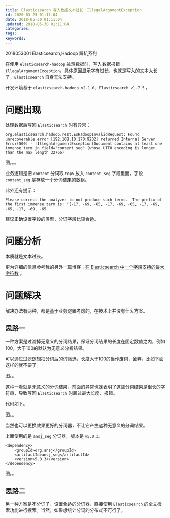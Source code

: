 ```yaml
---
title: Elasticsearch 写入数据文本过长：IllegalArgumentException
id: 2020-03-23 01:11:04
date: 2018-05-30 01:11:04
updated: 2018-05-30 01:11:04
categories:
tags:
keywords:
---
```



2018053001
Elasticsearch,Hadoop
踩坑系列


在使用 `elasticsearch-hadoop` 处理数据时，写入数据报错：`IllegalArgumentException`，具体原因显示字符过长，也就是写入的文本太长了，`Elasticsearch` 自身无法支持。

开发环境基于 `elasticsearch-hadoop v2.1.0`、`Elasticsearch v1.7.5` 。


<!-- more -->



# 问题出现


处理数据后写回 `Elasticsearch` 时有异常：

```
org.elasticsearch.hadoop.rest.EsHadoopInvalidRequest: Found unrecoverable error [192.168.10.170:9202] returned Internal Server Error(500) - [IllegalArgumentException[Document contains at least one immense term in field="content_seg" (whose UTF8 encoding is longer than the max length 32766)
```

图。。。

业务逻辑是把 `content` 分词取 `top5` 放入 `content_seg` 字段里面，字段 `content_seg` 是存放一个分词结果的数组。

此外还有提示：

```
Please correct the analyzer to not produce such terms.  The prefix of the first immense term is: '[-17, -69, -65, -17, -69, -65, -17, -69, -65, -17, -69, -65
```

建议正确设置字段的类型，分词字段比较合适。




# 问题分析


本质就是文本过长。

更为详细的信息参考我的另外一篇博客：[在 Elasticsearch 中一个字段支持的最大字符数](https://www.playpi.org/2017061401.html) 。


# 问题解决



解决办法有两种，都是基于业务逻辑考虑的，在技术上并没有什么方案。

## 思路一

一种方案是过滤掉无意义的分词结果，保证分词结果的长度在固定数值之内，例如100，大于100的默认为无意义分析结果。

可以通过过滤逻辑把分词后的词筛选，长度大于100的当作废词，舍弃，比如下面这样的就不要了。

图。。

这种一看就是无意义的分词结果，前面的异常也就表明了这些分词结果是很长的字符串，导致写回 `Elasticsearch` 时超过最大长度，报错。

代码如下。

图。。


当然也可以更换效果更好的分词器，不让它产生这种无意义的分词结果。

上面使用的是 `ansj_seg` 分词器，版本是 `v5.0.3`。

```
<dependency>
    <groupId>org.ansj</groupId>
    <artifactId>ansj_seg</artifactId>
    <version>5.0.3</version>
</dependency>
```

图。。

## 思路二

另一种方案是不分词了，设置合适的分词器，直接使用 `Elasticsearch` 的全文检索功能进行搜索。当然，如果想统计分词的分布式不可行了。


